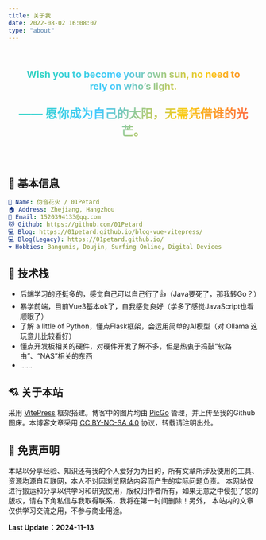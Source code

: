 ```yaml
---
title: 关于我
date: 2022-08-02 16:08:07
type: "about"
---
```



<style>
    /* 定义背景闪耀动画 */
    @keyframes shine {
      0% { background-position: 100% 50%; } /* 从右边开始 */
      100% { background-position: -100% 50%; } /* 到左边结束 */ /* 负值确保动画结束位置与起始位置视觉上一致 */
    }

    /* 闪耀背景效果，仅限该 div */
    .shiny-div {
      font-weight: bold; /* 加粗字体 */
      padding: 20px; /* 增加内边距 */
      text-align: center; /* 居中对齐 */
      /*background-image: linear-gradient(120deg, #dd206f, #ea8011, #1c7526, #2b77b5, #51259c);*/
      background-image: linear-gradient(
				120deg,
			  #bd34fe, /* 紫色 */
			  #47caff, /* 蓝色 */
			  #2dd4bf, /* 青绿 */
			  #facc15, /* 金色 */
			  #ff4d4d, /* 红色 */
			  #fa1593, /* 嫣色 */
			  #bd34fe, /* 紫色 */
			  #2dd4bf, /* 青绿 */
			  #47caff, /* 蓝色 */
			  #facc15, /* 金色 */
			  #ff4d4d, /* 红色 */
			  #fa1593 /* 嫣色 */
			);
      background-size: 300% 300%;
      -webkit-background-clip: text; /* 使用背景裁剪文字 */
      background-clip: text;
      color: transparent; /* 让文字透明显示背景 */
      animation: shine 30s infinite linear; /* 应用动画 */
      font-size: 1.2rem;
    }

    /* 单独设置中文部分的颜色 */
    .shiny-div p:nth-child(2) {
      /*color: #ff4d4d; !* 深红色 *!*/
      font-size: 1.5rem;
      font-weight: bold;
    }
  </style>

  <div class="shiny-div">
    <p>
      Wish you to become your own sun, no need to rely on who’s light.
    </p>
    <p>
      —— 愿你成为自己的太阳，无需凭借谁的光芒。
    </p>
  </div>

## 👲 基本信息

```yaml
👤 Name: 伪音花火 / 01Petard
🏠 Address: Zhejiang, Hangzhou
📮 Email: 1520394133@qq.com
🐱 Github: https://github.com/01Petard
💻 Blog: https://01petard.github.io/blog-vue-vitepress/
💻 Blog(Legacy): https://01petard.github.io/
❤️ Hobbies: Bangumis, Doujin, Surfing Online, Digital Devices
```

## 🔨 技术栈

- 后端学习的还挺多的，感觉自己可以自己行了👍（Java要死了，那我转Go？）
- 暴学前端，目前Vue3基本ok了，自我感觉良好（学多了感觉JavaScript也看顺眼了）
- 了解 a little of Python，懂点Flask框架，会运用简单的AI模型（对 Ollama 这玩意儿比较看好）
- 懂点开发板相关的硬件，对硬件开发了解不多，但是热衷于捣鼓“软路由”、“NAS”相关的东西
- ……

## 💘 关于本站

采用 <a href="https://vitejs.cn/vitepress/">VitePress</a> 框架搭建。博客中的图片均由 <a href="https://github.com/Molunerfinn/PicGo">PicGo</a> 管理，并上传至我的Github图床。本博客文章采用 <a href="https://creativecommons.org/licenses/by-nc-sa/4.0/deed.zh">CC BY-NC-SA 4.0</a> 协议，转载请注明出处。

## 🙋 免责声明

本站以分享经验、知识还有我的个人爱好为为目的，所有文章所涉及使用的工具、资源均源自互联网，本人不对因浏览网站内容而产生的实际问题负责。
本网站仅进行搬运和分享以供学习和研究使用，版权归作者所有，如果无意之中侵犯了您的版权，请右下角私信与我取得联系，我将在第一时间删除！另外， 本站内的文章仅供学习交流之用，不参与商业用途。

**Last Update：2024-11-13**

